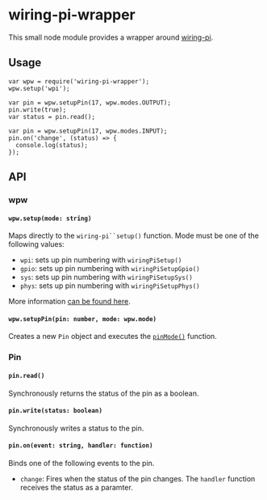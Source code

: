 # wiring-pi-wrapper

This small node module provides a wrapper around [wiring-pi](https://github.com/eugeneware/wiring-pi).

## Usage

```
var wpw = require('wiring-pi-wrapper');
wpw.setup('wpi');

var pin = wpw.setupPin(17, wpw.modes.OUTPUT);
pin.write(true);
var status = pin.read();

var pin = wpw.setupPin(17, wpw.modes.INPUT);
pin.on('change', (status) => {
  console.log(status);
});
```

## API

### wpw
#### `wpw.setup(mode: string)`
Maps directly to the `wiring-pi``setup()` function. Mode must be one of the following values:

* `wpi`: sets up pin numbering with `wiringPiSetup()`
* `gpio`: sets up pin numbering with `wiringPiSetupGpio()`
* `sys`: sets up pin numbering with `wiringPiSetupSys()`
* `phys`: sets up pin numbering with `wiringPiSetupPhys()`

More information [can be found here](https://github.com/eugeneware/wiring-pi/blob/master/DOCUMENTATION.md#setupmode).

#### `wpw.setupPin(pin: number, mode: wpw.mode)`
Creates a new `Pin` object and executes the [`pinMode()`](https://github.com/eugeneware/wiring-pi/blob/master/DOCUMENTATION.md#pinmodepin-mode) function.

### Pin

#### `pin.read()`

Synchronously returns the status of the pin as a boolean. 

#### `pin.write(status: boolean)`

Synchronously writes a status to the pin.

#### `pin.on(event: string, handler: function)`

Binds one of the following events to the pin.

* `change`: Fires when the status of the pin changes. The `handler` function receives the status as a paramter.